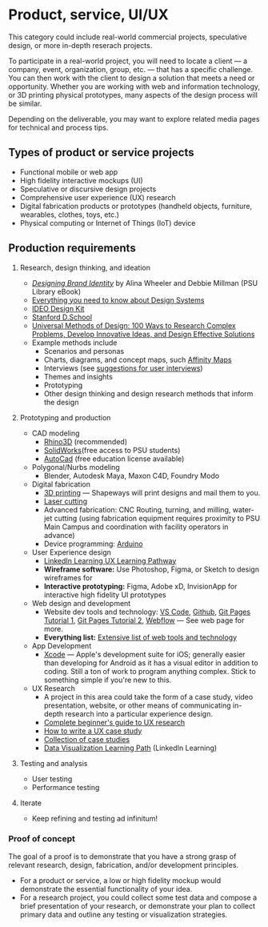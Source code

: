 # Product, service, UI/UX

This category could include real-world commercial projects, speculative design, or more in-depth reserach projects. 

To participate in a real-world project, you will need to locate a client — a company, event, organization, group, etc. — that has a specific challenge. You can then work with the client to design a solution that meets a need or opportunity. Whether you are working with web and information technology, or 3D printing physical prototypes, many aspects of the design process will be similar.

Depending on the deliverable, you may want to explore related media pages for technical and process tips. 

## Types of product or service projects

* Functional mobile or web app
* High fidelity interactive mockups \(UI\)
* Speculative or discursive design projects
* Comprehensive user experience \(UX\) research 
* Digital fabrication products or prototypes \(handheld objects, furniture, wearables, clothes, toys, etc.\)
* Physical computing or Internet of Things \(IoT\) device 


## Production requirements

1. Research, design thinking, and ideation
   * [*Designing Brand Identity*](https://ebookcentral.proquest.com/lib/pensu/reader.action?docID=5014629) by Alina Wheeler and Debbie Millman \(PSU Library eBook\)
   * [Everything you need to know about Design Systems](https://uxdesign.cc/everything-you-need-to-know-about-design-systems-54b109851969)
   * [IDEO Design Kit](http://www.designkit.org/methods)
   * [Stanford D.School](https://dschool.stanford.edu/resources/the-bootcamp-bootleg)
   * [Universal Methods of Design: 100 Ways to Research Complex Problems, Develop Innovative Ideas, and Design Effective Solutions](https://www.amazon.com/Universal-Methods-Design-Innovative-Effective/dp/1592537561/)
   * Example methods include
     * Scenarios and personas
     * Charts, diagrams, and concept maps, such [Affinity Maps](https://www.nngroup.com/articles/affinity-diagram/)
     * Interviews \(see [suggestions for user interviews](https://uxdesign.cc/how-to-conduct-user-interviews-fe4b8c34b0b7)\)
     * Themes and insights
     * Prototyping
     * Other design thinking and design research methods that inform the design

2. Prototyping and production
   * CAD modeling
     * [Rhino3D](https://www.rhino3d.com/) \(recommended\)
     * [SolidWorks](https://www.solidworks.com/)\(free access to PSU students\)
     * [AutoCad](https://www.autodesk.com/products/autocad/overview) \(free education license available\)
   * Polygonal/Nurbs modeling
     * Blender, Autodesk Maya, Maxon C4D, Foundry Modo
   * Digital fabrication
     * [3D printing](https://www.shapeways.com) — Shapeways will print designs and mail them to you. 
     * [Laser cutting](https://sendcutsend.com)
     * Advanced fabrication: CNC Routing, turning, and milling, water-jet cutting \(using fabrication equipment requires proximity to PSU Main Campus and coordination with facility operators in advance\)
     * Device programming: [Arduino](https://www.arduino.cc/)
   * User Experience design
     * [LinkedIn Learning UX Learning Pathway](https://www.linkedin.com/learning/paths/become-a-user-experience-designer?u=76811570)
     * **Wireframe software:** Use Photoshop, Figma, or Sketch to design wireframes for
     * **Interactive prototyping:** Figma, Adobe xD, InvisionApp for interactive high fidelity UI prototypes
   * Web design and development
     * Website dev tools and technology: [VS Code](https://code.visualstudio.com/), [Github](http://github.com), [Git Pages Tutorial 1](https://www.smashingmagazine.com/2014/08/build-blog-jekyll-github-pages/), [Git Pages Tutorial 2](https://www.youtube.com/watch?v=SWVjQsvQocA), [Webflow](https://webflow.com/) — See web page for more.
     * **Everything list:** [Extensive list of web tools and technology](https://free-for.dev/)
   * App Development 
     * [Xcode](https://www.linkedin.com/learning/xcode-11-essential-training/learn-to-develop-for-the-apple-platforms?u=76811570) — Apple's development suite for iOS; generally easier than developing for Android as it has a visual editor in addition to coding. Still a ton of work to program anything complex. Stick to something simple if you're new to this.
    * UX Research
        * A project in this area could take the form of a case study, video presentation, website, or other means of communicating in-depth research into a particular experience design. 
        * [Complete beginner's guide to UX research](https://www.uxbooth.com/articles/complete-beginners-guide-to-design-research/)
        * [How to write a UX case study](https://www.invisionapp.com/inside-design/how-to-write-a-ux-case-study/)
        * [Collection of case studies](https://uxdesign.cc/ux-case-studies/home)
        * [Data Visualization Learning Path](https://www.linkedin.com/learning/paths/become-a-data-visualization-specialist-concepts?u=76811570) \(LinkedIn Learning\)

3. Testing and analysis
   * User testing
   * Performance testing

4. Iterate 
    * Keep refining and testing ad infinitum! 

### Proof of concept

The goal of a proof is to demonstrate that you have a strong grasp of relevant research, design, fabrication, and/or development principles.
* For a product or service, a low or high fidelity mockup would demonstrate the essential functionality of your idea. 
* For a research project, you could collect some test data and compose a brief presentation of your research, or demonstrate your plan to collect primary data and outline any testing or visualization strategies. 


